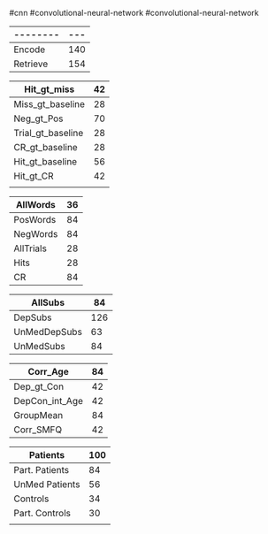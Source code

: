 #cnn #convolutional-neural-network #convolutional-neural-network 

| --------    | --- |
| ----------- | --- |
| Encode      | 140 |
| Retrieve    | 154 |

| Hit_gt_miss       | 42  |
| ----------------- | --- |
| Miss_gt_baseline  | 28  |
| Neg_gt_Pos        | 70  |
| Trial_gt_baseline | 28  |
| CR_gt_baseline    | 28  |
| Hit_gt_baseline   | 56  |
| Hit_gt_CR         | 42  |
|                   |     |

| AllWords  | 36  |
| --------- | --- |
| PosWords  | 84  |
| NegWords  | 84  |
| AllTrials | 28  |
| Hits      | 28  |
| CR        | 84  |

| AllSubs      | 84  |
| ------------ | --- |
| DepSubs      | 126 |
| UnMedDepSubs | 63  |
| UnMedSubs    | 84  |

| Corr_Age       | 84  |
| -------------- | --- |
| Dep_gt_Con     | 42  |
| DepCon_int_Age | 42  |
| GroupMean      | 84  |
| Corr_SMFQ      | 42  |

| Patients       | 100 |
| -------------- | --- |
| Part. Patients | 84  |
| UnMed Patients | 56  |
| Controls       | 34  |
| Part. Controls | 30  |
|                |     |

